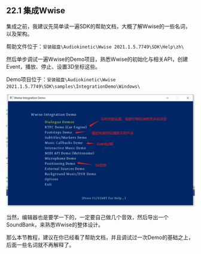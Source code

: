 ## 22.1 集成Wwise

集成之前，我建议先简单读一遍SDK的帮助文档，大概了解Wwise的一些名词，以及架构。

帮助文件位于：`安装磁盘\Audiokinetic\Wwise 2021.1.5.7749\SDK\Help\zh\`

然后单步调试一遍Wwise的Demo项目，熟悉Wwise的初始化与相关API，创建Event，播放、停止、设置3D坐标这些。

Demo项目位于：`安装磁盘\Audiokinetic\Wwise 2021.1.5.7749\SDK\samples\IntegrationDemo\Windows\`

![](../../imgs/audio_wwise/integrate/integration_demo.jpg)

当然，编辑器也是要学一下的，一定要自己做几个音效，然后导出一个SoundBank，来熟悉Wwise的整体设计。

那么本节教程，建议在你已经看了帮助文档，并且调试过一次Demo的基础之上，后面一些名词就不再解释了。

